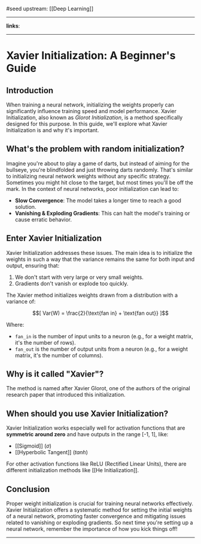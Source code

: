 #seed 
upstream: [[Deep Learning]]

---

**links**: 

---

# Xavier Initialization: A Beginner's Guide

## Introduction
When training a neural network, initializing the weights properly can significantly influence training speed and model performance. Xavier Initialization, also known as *Glorot Initialization*, is a method specifically designed for this purpose. In this guide, we'll explore what Xavier Initialization is and why it's important.

## What's the problem with random initialization?
Imagine you're about to play a game of darts, but instead of aiming for the bullseye, you're blindfolded and just throwing darts randomly. That's similar to initializing neural network weights without any specific strategy. Sometimes you might hit close to the target, but most times you'll be off the mark. In the context of neural networks, poor initialization can lead to:
- **Slow Convergence**: The model takes a longer time to reach a good solution.
- **Vanishing & Exploding Gradients**: This can halt the model's training or cause erratic behavior.

## Enter Xavier Initialization
Xavier Initialization addresses these issues. The main idea is to initialize the weights in such a way that the variance remains the same for both input and output, ensuring that:

1. We don't start with very large or very small weights.
2. Gradients don't vanish or explode too quickly.

The Xavier method initializes weights drawn from a distribution with a variance of:

$$[ Var(W) = \frac{2}{\text{fan in} + \text{fan out}} ]$$

Where:
- `fan_in` is the number of input units to a neuron (e.g., for a weight matrix, it's the number of rows).
- `fan_out` is the number of output units from a neuron (e.g., for a weight matrix, it's the number of columns).

## Why is it called "Xavier"?
The method is named after Xavier Glorot, one of the authors of the original research paper that introduced this initialization.

## When should you use Xavier Initialization?
Xavier Initialization works especially well for activation functions that are **symmetric around zero** and have outputs in the range [-1, 1], like:

- [[Sigmoid]] ($\sigma$)
- [[Hyperbolic Tangent]] ($tanh$)

For other activation functions like ReLU (Rectified Linear Units), there are different initialization methods like [[He Initialization]].

## Conclusion
Proper weight initialization is crucial for training neural networks effectively. Xavier Initialization offers a systematic method for setting the initial weights of a neural network, promoting faster convergence and mitigating issues related to vanishing or exploding gradients. So next time you're setting up a neural network, remember the importance of how you kick things off!

--- 
